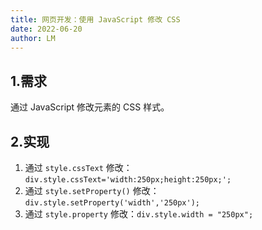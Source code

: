 ```yaml
---
title: 网页开发：使用 JavaScript 修改 CSS
date: 2022-06-20
author: LM
---
```


## 1.需求

通过 JavaScript 修改元素的 CSS 样式。

## 2.实现

1. 通过 `style.cssText` 修改：`div.style.cssText='width:250px;height:250px;';`
2. 通过 `style.setProperty()` 修改：`div.style.setProperty('width','250px');`
3. 通过 `style.property` 修改：`div.style.width = "250px";`